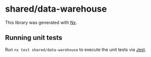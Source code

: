 # shared/data-warehouse

This library was generated with [Nx](https://nx.dev).

## Running unit tests

Run `nx test shared/data-warehouse` to execute the unit tests via [Jest](https://jestjs.io).
